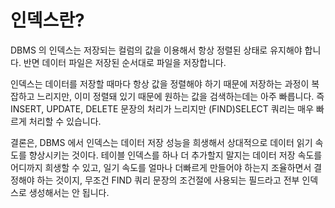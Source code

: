 # 인덱스란?

DBMS 의 인덱스는 저장되는 컬럼의 값을 이용해서 항상 정렬된 상태로 유지해야 합니다. 반면 데이터 파일은 저장된 순서대로 파일을 저장합니다. 

인덱스는 데이터를 저장할 때마다 항상 값을 정렬해야 하기 때문에 저장하는 과정이 복잡하고 느리지만, 이미 정렬돼 있기 때문에 원하는 값을 검색하는데는 아주 빠릅니다. 즉 INSERT, UPDATE, DELETE 문장의 처리가 느리지만 (FIND)SELECT 쿼리는 매우 빠르게 처리할 수 있습니다. 

결론은, DBMS 에서 인덱스는 데이터 저장 성능을 희생해서 상대적으로 데이터 읽기 속도를 향상시키는 것이다. 테이블 인덱스를 하나 더 추가할지 말지는 데이터 저장 속도를 어디까지 희생할 수 있고, 일기 속도를 얼마나 더빠르게 만들어야 하는지 조율하면서 결정해야 하는 것이지, 무조건 FIND 쿼리 문장의 조건절에 사용되는 필드라고 전부 인덱스로 생성해서는 안 됩니다.


<!--stackedit_data:
eyJoaXN0b3J5IjpbLTExMTE5Nzk0NiwxOTYwODg3MDc3XX0=
-->